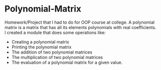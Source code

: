 # Polynomial-Matrix
Homework/Project that I had to do for OOP course at college.
A polynomial matrix is a matrix that has all its elements polynomials with real coefficients. I created a module that does some operations like:
- Creating a polynomial matrix
- Printing the polynomial matrix
- The addition of two polynomial matrices
- The multiplication of two polynomial matrices
- The evaluation of a polynomial matrix for a given value.

